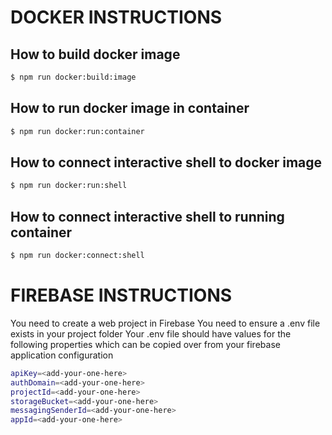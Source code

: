 # DOCKER INSTRUCTIONS

## How to build docker image

```sh
$ npm run docker:build:image
```

## How to run docker image in container

```sh
$ npm run docker:run:container
```

## How to connect interactive shell to docker image

```sh
$ npm run docker:run:shell
```

## How to connect interactive shell to running container

```sh
$ npm run docker:connect:shell
```

# FIREBASE INSTRUCTIONS

You need to create a web project in Firebase
You need to ensure a .env file exists in your project folder
Your .env file should have values for the following properties
which can be copied over from your firebase application configuration

```sh
apiKey=<add-your-one-here>
authDomain=<add-your-one-here>
projectId=<add-your-one-here>
storageBucket=<add-your-one-here>
messagingSenderId=<add-your-one-here>
appId=<add-your-one-here>
```
